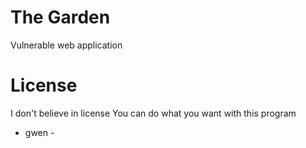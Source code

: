 # The Garden

Vulnerable web application


# License

I don't believe in license
You can do what you want with this program
- gwen -
